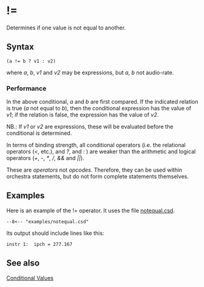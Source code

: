 <!--
id:notequal
category:Instrument Control:Conditional Values
-->
# !=
Determines if one value is not equal to another.

## Syntax
``` csound-orc
(a != b ? v1 : v2)
```

where _a_, _b_, _v1_ and _v2_ may be expressions, but _a_, _b_ not audio-rate.

### Performance

In the above conditional, _a_ and _b_ are first compared. If the indicated relation is true (_a_ not equal to _b_), then the conditional expression has the value of _v1_; if the relation is false, the expression has the value of _v2_.

NB.: If _v1_ or _v2_ are expressions, these will be evaluated before the conditional is determined.

In terms of binding strength, all conditional operators (i.e. the relational operators (_&lt;_, etc.), and _?_, and _:_ ) are weaker than the arithmetic and logical operators (_+_, _-_, _*_, _/_, _&amp;&amp;_ and _||_).

These are _operators_ not _opcodes_. Therefore, they can be used within orchestra statements, but do not form complete statements themselves.

## Examples

Here is an example of the != operator. It uses the file [notequal.csd](../../examples/notequal.csd).

``` csound-csd title="Example of the != operator." linenums="1"
--8<-- "examples/notequal.csd"
```

Its output should include lines like this:

```
instr 1:  ipch = 277.167
```

## See also

[Conditional Values](../../control/conditional)
